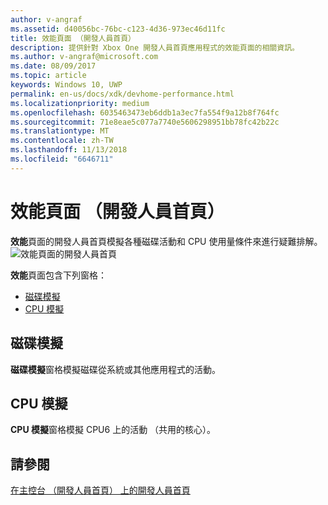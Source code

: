 ```yaml
---
author: v-angraf
ms.assetid: d40056bc-76bc-c123-4d36-973ec46d11fc
title: 效能頁面 （開發人員首頁）
description: 提供針對 Xbox One 開發人員首頁應用程式的效能頁面的相關資訊。
ms.author: v-angraf@microsoft.com
ms.date: 08/09/2017
ms.topic: article
keywords: Windows 10, UWP
permalink: en-us/docs/xdk/devhome-performance.html
ms.localizationpriority: medium
ms.openlocfilehash: 6035463473eb6ddb1a3ec7fa554f9a12b8f764fc
ms.sourcegitcommit: 71e8eae5c077a7740e5606298951bb78fc42b22c
ms.translationtype: MT
ms.contentlocale: zh-TW
ms.lasthandoff: 11/13/2018
ms.locfileid: "6646711"
---
```

# <a name="performance-page-dev-home"></a>效能頁面 （開發人員首頁）
   
  
**效能**頁面的開發人員首頁模擬各種磁碟活動和 CPU 使用量條件來進行疑難排解。   
 ![效能頁面的開發人員首頁](images/devhome_performance.png)   
  
**效能**頁面包含下列窗格：   
 
   *  [磁碟模擬](#ID4EEB)  
   *  [CPU 模擬](#ID4EOB)  

 
<a id="ID4EEB"></a>

   

## <a name="disk-simulation"></a>磁碟模擬  
   
  
**磁碟模擬**窗格模擬磁碟從系統或其他應用程式的活動。   
  
<a id="ID4EOB"></a>

   

## <a name="cpu-simulation"></a>CPU 模擬  
   
  
**CPU 模擬**窗格模擬 CPU6 上的活動 （共用的核心）。   
  
<a id="ID4EYB"></a>

   

## <a name="see-also"></a>請參閱  
 [在主控台 （開發人員首頁） 上的開發人員首頁](dev-home.md)

  